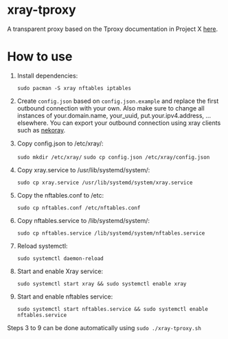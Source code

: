 # xray-tproxy
A transparent proxy based on the Tproxy documentation in Project X [here](https://xtls.github.io/Xray-docs-next/en/document/level-2/tproxy.html).

# How to use
1. Install dependencies: 

    `sudo pacman -S xray nftables iptables`

2. Create `config.json` based on `config.json.example` and replace the first outbound connection with your own. Also make sure to change all instances of your.domain.name, your_uuid, put.your.ipv4.address, ... elsewhere. You can export your outbound connection using xray clients such as [nekoray](https://github.com/MatsuriDayo/nekoray).
3. Copy config.json to /etc/xray/: 

    `sudo mkdir /etc/xray/`
    `sudo cp config.json /etc/xray/config.json`
   
4. Copy xray.service to /usr/lib/systemd/system/:

    `sudo cp xray.service /usr/lib/systemd/system/xray.service`

5. Copy the nftables.conf to /etc: 

    `sudo cp nftables.conf /etc/nftables.conf`

6. Copy nftables.service to /lib/systemd/system/: 

    `sudo cp nftables.service /lib/systemd/system/nftables.service`

7. Reload systemctl: 

    `sudo systemctl daemon-reload`

8. Start and enable Xray service: 

    `sudo systemctl start xray && sudo systemctl enable xray`

   
9. Start and enable nftables service: 

    `sudo systemctl start nftables.service && sudo systemctl enable nftables.service`


Steps 3 to 9 can be done automatically using `sudo ./xray-tproxy.sh`
